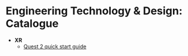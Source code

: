 # Engineering Technology & Design: Catalogue

* **XR**
  * [Quest 2 quick start guide](XR/quest2.md)